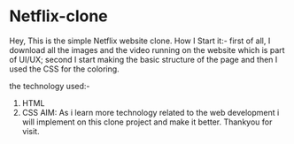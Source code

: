 # Netflix-clone
Hey, This is the simple Netflix website clone. 
How I Start it:- 
first of all, I download all the images and the video running on the website which is part of UI/UX;
second I start making the basic structure of the page and then I used the CSS for the coloring.

the technology used:- 
1. HTML
2. CSS
   AIM: As i learn more technology related to the web development i will implement on this clone project and make it better.
   Thankyou for visit.
   
